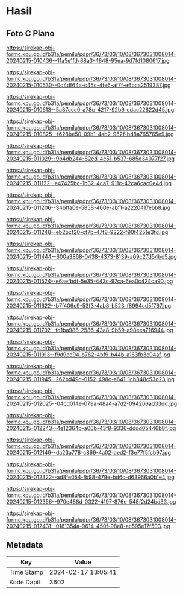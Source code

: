 # Hasil

## Foto C Plano

https://sirekap-obj-formc.kpu.go.id/b31a/pemilu/pdpr/36/73/03/10/08/3673031008014-20240215-010436--11a5e1fd-88a3-4848-95ea-9d7fd1080617.jpg

https://sirekap-obj-formc.kpu.go.id/b31a/pemilu/pdpr/36/73/03/10/08/3673031008014-20240215-010530--0d4df64a-c45c-4fe6-af7f-e6bca2519387.jpg

https://sirekap-obj-formc.kpu.go.id/b31a/pemilu/pdpr/36/73/03/10/08/3673031008014-20240215-010613--5a87ccc0-a78c-4217-92b9-cdac22622d45.jpg

https://sirekap-obj-formc.kpu.go.id/b31a/pemilu/pdpr/36/73/03/10/08/3673031008014-20240215-010825--f628be50-09b1-4ab2-952f-bd8a765765e9.jpg

https://sirekap-obj-formc.kpu.go.id/b31a/pemilu/pdpr/36/73/03/10/08/3673031008014-20240215-011029--9b4db244-82ed-4c51-b537-685d34077f27.jpg

https://sirekap-obj-formc.kpu.go.id/b31a/pemilu/pdpr/36/73/03/10/08/3673031008014-20240215-011122--e47425bc-1b32-4ca7-911c-42ca6cac0e4d.jpg

https://sirekap-obj-formc.kpu.go.id/b31a/pemilu/pdpr/36/73/03/10/08/3673031008014-20240215-011206--34bffa0e-5858-460e-abf1-a2220417ebb8.jpg

https://sirekap-obj-formc.kpu.go.id/b31a/pemilu/pdpr/36/73/03/10/08/3673031008014-20240215-011248--eb2bcf20-cf7b-47f8-9222-f90f4251e3fd.jpg

https://sirekap-obj-formc.kpu.go.id/b31a/pemilu/pdpr/36/73/03/10/08/3673031008014-20240215-011444--600a3868-0438-4373-8139-a09c27d54bd5.jpg

https://sirekap-obj-formc.kpu.go.id/b31a/pemilu/pdpr/36/73/03/10/08/3673031008014-20240215-011524--e6aefbdf-5e35-443c-97ca-6ea0c424ca90.jpg

https://sirekap-obj-formc.kpu.go.id/b31a/pemilu/pdpr/36/73/03/10/08/3673031008014-20240215-011622--b7f406c9-53f3-4ab8-b523-f8994cd5f767.jpg

https://sirekap-obj-formc.kpu.go.id/b31a/pemilu/pdpr/36/73/03/10/08/3673031008014-20240215-011702--fd1ba988-2586-43a8-9b59-a98eea716944.jpg

https://sirekap-obj-formc.kpu.go.id/b31a/pemilu/pdpr/36/73/03/10/08/3673031008014-20240215-011913--f9d9ce94-b762-4bf9-b44b-a163fb3c04af.jpg

https://sirekap-obj-formc.kpu.go.id/b31a/pemilu/pdpr/36/73/03/10/08/3673031008014-20240215-011945--262bd49d-0152-498c-a641-1cb848c53d23.jpg

https://sirekap-obj-formc.kpu.go.id/b31a/pemilu/pdpr/36/73/03/10/08/3673031008014-20240215-012025--04cd014e-079a-48a4-a7d2-094266ad33dd.jpg

https://sirekap-obj-formc.kpu.go.id/b31a/pemilu/pdpr/36/73/03/10/08/3673031008014-20240215-012243--4e12364b-a06b-43f8-9336-dddd05446b8f.jpg

https://sirekap-obj-formc.kpu.go.id/b31a/pemilu/pdpr/36/73/03/10/08/3673031008014-20240215-012149--da23a778-c869-4a02-aed2-f3e77f5fcb97.jpg

https://sirekap-obj-formc.kpu.go.id/b31a/pemilu/pdpr/36/73/03/10/08/3673031008014-20240215-012322--ad8fe054-fb98-479e-bd6c-d63966a0b1e4.jpg

https://sirekap-obj-formc.kpu.go.id/b31a/pemilu/pdpr/36/73/03/10/08/3673031008014-20240215-012356--970e488d-0322-4197-876e-548f2d24bd33.jpg

https://sirekap-obj-formc.kpu.go.id/b31a/pemilu/pdpr/36/73/03/10/08/3673031008014-20240215-012431--0181354a-9614-450f-98e8-ac595e17f503.jpg


## Metadata

| Key        | Value               |
| ---------- | ------------------- |
| Time Stamp | 2024-02-17 13:05:41 |
| Kode Dapil | 3602                |



